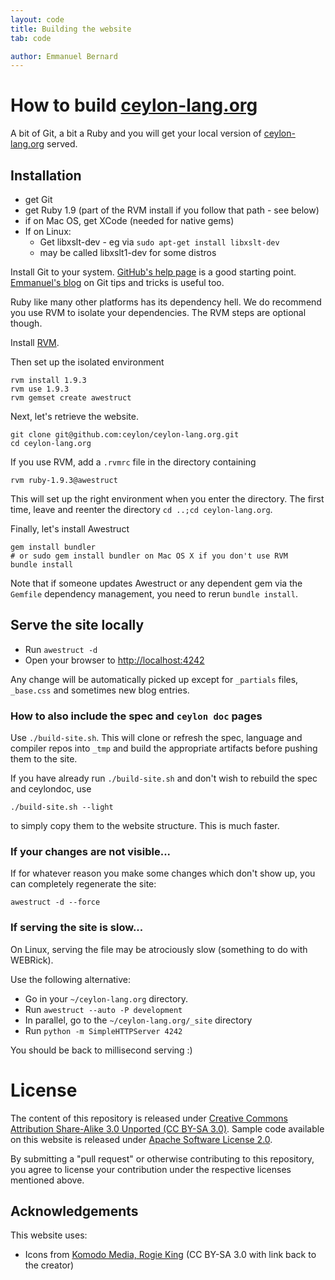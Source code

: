 ```yaml
---
layout: code
title: Building the website
tab: code

author: Emmanuel Bernard
---
```


# How to build [ceylon-lang.org](/)

A bit of Git, a bit a Ruby and you will get your local version of [ceylon-lang.org](/) served.

## Installation

* get Git
* get Ruby 1.9 (part of the RVM install if you follow that path - see below)
* if on Mac OS, get XCode (needed for native gems)
* If on Linux:
    * Get libxslt-dev - eg via `sudo apt-get install libxslt-dev`
    * may be called libxslt1-dev for some distros


Install Git to your system. [GitHub's help page](http://help.github.com/) is a good starting
point. [Emmanuel's blog](http://in.relation.to/Bloggers/HibernateMovesToGitGitTipsAndTricks)
on Git tips and tricks is useful too.

Ruby like many other platforms has its dependency hell. We do recommend you use RVM to
isolate your dependencies. The RVM steps are optional though.

Install [RVM](https://rvm.io).

Then set up the isolated environment

    rvm install 1.9.3
    rvm use 1.9.3
    rvm gemset create awestruct

Next, let's retrieve the website.


<!-- lang: bash -->
    git clone git@github.com:ceylon/ceylon-lang.org.git
    cd ceylon-lang.org

If you use RVM, add a `.rvmrc` file in the directory containing

    rvm ruby-1.9.3@awestruct

This will set up the right environment when you enter the directory.
The first time, leave and reenter the directory `cd ..;cd ceylon-lang.org`.

Finally, let's install Awestruct

<!-- lang: bash -->
    gem install bundler
    # or sudo gem install bundler on Mac OS X if you don't use RVM
    bundle install

Note that if someone updates Awestruct or any dependent gem via the `Gemfile` dependency
management, you need to rerun `bundle install`.

## Serve the site locally

* Run  `awestruct -d`
* Open your browser to <http://localhost:4242>

Any change will be automatically picked up except for `_partials` files, `_base.css`
and sometimes new blog entries.

### How to also include the spec and `ceylon doc` pages

Use `./build-site.sh`. This will clone or refresh the spec, language and compiler repos 
into `_tmp` and build the appropriate artifacts before pushing them to the site.

If you have already run `./build-site.sh` and don't wish to rebuild the spec and ceylondoc,
use 

<!-- lang: bash -->
    ./build-site.sh --light

to simply copy them to the website structure. This is much faster.

### If your changes are not visible...

If for whatever reason you make some changes which don't show up, you can
completely regenerate the site:

<!-- lang: bash -->
    awestruct -d --force

### If serving the site is slow...

On Linux, serving the file may be atrociously slow 
(something to do with WEBRick).

Use the following alternative:

* Go in your `~/ceylon-lang.org` directory.  
* Run  `awestruct --auto -P development`
* In parallel, go to the `~/ceylon-lang.org/_site` directory
* Run `python -m SimpleHTTPServer 4242`

You should be back to millisecond serving :) 

# License

The content of this repository is released under 
[Creative Commons Attribution Share-Alike 3.0 Unported (CC BY-SA 3.0)](http://creativecommons.org/licenses/by-sa/3.0/).
Sample code available on this website is released under [Apache Software License 2.0](http://www.apache.org/licenses/LICENSE-2.0.html).

By submitting a "pull request" or otherwise contributing to this repository, you
agree to license your contribution under the respective licenses mentioned above.

## Acknowledgements

This website uses:

- Icons from [Komodo Media, Rogie King][Komodo] (CC BY-SA 3.0 with link back to the creator)

[Komodo]: http://www.komodomedia.com

